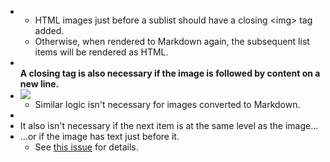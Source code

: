 - <img src=":/0123456789abcdef0123456789abcdef" width="10" height="11"></img>
    - HTML images just before a sublist should have a closing &lt;img&gt; tag added.
    - Otherwise, when rendered to Markdown again, the subsequent list items will be rendered as HTML.
- <img src=":/0123456789abcdef0123456789abcdef" width="10" height="11"></img>  
    **A closing tag is also necessary if the image is followed by content on a new line.**
- ![](:/0123456789abcdef0123456789abcdef)
    - Similar logic isn't necessary for images converted to Markdown.
- <img src=":/0123456789abcdef0123456789abcdef" width="10" height="11">
- It also isn't necessary if the next item is at the same level as the image...
- ...or if the image has text just before it. <img src=":/0123456789abcdef0123456789abcdef" width="10" height="11">
    - See [this issue](https://github.com/laurent22/joplin/issues/11382) for details.